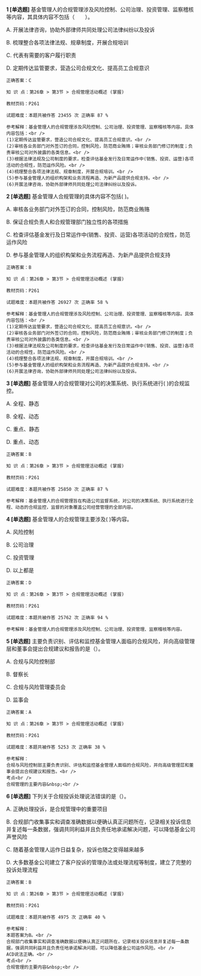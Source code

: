 **1 [单选题]** 基金管理人的合规管理涉及风险控制、公司治理、投资管理、监察稽核等内容，其具体内容不包括（&emsp;&emsp;）。

A. 开展法律咨询，协助外部律师共同处理公司法律纠纷以及投诉

B. 梳理整合各项法律法规、规章制度，开展合规培训

C. 代表有需要的客户履行职责

D. 定期传达监管要求，营造公司合规文化、提高员工合规意识

```
正确答案：C

知 识 点：第26章 > 第3节 > 合规管理活动概述 (掌握)

教材页码：P261

试题难度：本题共被作答 23455 次 正确率 87 %

参考解释：基金管理人的合规管理涉及风险控制、公司治理、投资管理、监察稽核等内容。具体内容包括：<br />
(1)定期传达监管要求，营造公司合规文化、提高员工合规意识。<br />
(2)审核各业务部门对外签订的合同，控制风险，防范商业贿赂；审核业务部门修订的制度；负责审核公司对外披露的各类信息。<br />
(3)根据法律法规及公司制度的要求，检查评估基金发行及日常运作中(销售、投资、运营)各项活动的合规性，防范运作风险。<br />
(4)梳理整合各项法律法规、规章制度，开展合规培训。<br />
(5)参与基金管理人的组织构架和业务流程再造、为新产品提供合规支持。<br />
(6)开展法律咨询，协助外部律师共同处理公司法律纠纷以及投诉。
```


**2 [单选题]** 基金管理人合规管理的具体内容不包括(        )。

A. 审核各业务部门对外签订的合同，控制风险，防范商业贿赂

B. 保证合规负责人和合规管理部门独立性的各项措施

C. 检查评估基金发行及日常运作中(销售、投资、运营)各项活动的合规性，防范运作风险

D. 参与基金管理人的组织构架和业务流程再造、为新产品提供合规支持

```
正确答案：B

知 识 点：第26章 > 第3节 > 合规管理活动概述 (掌握)

教材页码：P261

试题难度：本题共被作答 26927 次 正确率 58 %

参考解释：基金管理人的合规管理涉及风险控制、公司治理、投资管理、监察稽核等内容。具体内容包括：<br />
(1)定期传达监管要求，营造公司合规文化、提高员工合规意识。<br />
(2)审核各业务部门对外签订的合同，控制风险，防范商业贿赂；审核业务部门修订的制度；负责审核公司对外披露的各类信息。<br />
(3)根据法律法规及公司制度的要求，检查评估基金发行及日常运作中(销售、投资、运营)各项活动的合规性，防范运作风险。<br />
(4)梳理整合各项法律法规、规章制度，开展合规培训。<br />
(5)参与基金管理人的组织构架和业务流程再造、为新产品提供合规支持。<br />
(6)开展法律咨询，协助外部律师共同处理公司法律纠纷以及投诉。
```


**3 [单选题]** 基金管理人的合规管理对公司的决策系统、执行系统进行(       )的合规监控。

A. 全程、静态

B. 全程、动态

C. 重点、静态

D. 重点、动态

```
正确答案：B

知 识 点：第26章 > 第3节 > 合规管理活动概述 (掌握)

教材页码：P261

试题难度：本题共被作答 25850 次 正确率 87 %

参考解释：基金管理人的合规管理旨在构造公司监督系统，对公司的决策系统、执行系统进行全程、动态的合规监控，监督的对象覆盖公司经营管理的全部内容。
```


**4 [单选题]** 基金管理人的合规管理主要涉及(       )等内容。

A. 风险控制

B. 公司治理

C. 投资管理

D. 以上都是

```
正确答案：D

知 识 点：第26章 > 第3节 > 合规管理活动概述 (掌握)

教材页码：P261

试题难度：本题共被作答 25762 次 正确率 94 %

参考解释：基金管理人的合规管理涉及风险控制、公司治理、投资管理、监察稽核等内容。
```


**5 [单选题]** 
主要负责识别、评估和监控基金管理人面临的合规风险，并向高级管理层和董事会提出合规建议和报告的是（）。

A. 合规与风险控制部

B. 督察长

C. 合规与风险管理委员会

D. 监事会

```
正确答案：A

知 识 点：第26章 > 第3节 > 合规管理活动概述 (掌握)

教材页码：P261

试题难度：本题共被作答 5253 次 正确率 38 %

参考解释：
合规与风险控制部主要负责识别、评估和监控基金管理人面临的合规风险，并向高级管理层和董事会提出合规建议和报告。<br />
考点<br />
合规管理的主要内容&nbsp;<br />

```


**6 [单选题]** 
下列关于合规投诉处理说法错误的是（）。

A. 正确处理投诉，是合规管理中的重要项目&nbsp;

B. 合规部门收集事实和调查准确数据以便确认真正问题所在，记录相关投诉信息并复述每一条数据，强调共同利益并且负责任地承诺解决问题，可以降低基金公司声誉风险

C. 随着基金管理人运作日益复杂，投诉也随之变得越来越多

D. 大多数基金公司建立了客户投诉的管理办法或处理流程等制度，建立了完整的投诉处理流程

```
正确答案：B

知 识 点：第26章 > 第3节 > 合规管理活动概述 (掌握)

教材页码：P261

试题难度：本题共被作答 4975 次 正确率 40 %

参考解释：
本题答案为B。<br />
合规部门收集事实和调查准确数据以便确认真正问题所在，记录相关投诉信息并复述每一条数据，强调共同利益并且负责任地承诺解决问题，可以降低基金公司运作风险。<br />
ACD说法正确。<br />
考点<br />
合规管理的主要内容&nbsp;<br />

```

